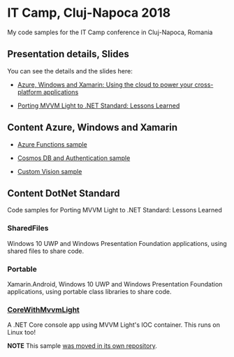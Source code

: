 # IT Camp, Cluj-Napoca 2018

My code samples for the IT Camp conference in Cluj-Napoca, Romania

## Presentation details, Slides

You can see the details and the slides here:
  
* [Azure, Windows and Xamarin: Using the cloud to power your cross-platform applications](http://www.galasoft.ch/presentations/2018023)

* [Porting MVVM Light to .NET Standard: Lessons Learned](http://www.galasoft.ch/presentations/2018024)

## Content Azure, Windows and Xamarin

* [Azure Functions sample](http://gslb.ch/xamfunc1)

* [Cosmos DB and Authentication sample](https://github.com/xamarinhq/app-geocontacts)

* [Custom Vision sample](https://github.com/lbugnion/sample-crossplatform-customvision)

## Content DotNet Standard

Code samples for Porting MVVM Light to .NET Standard: Lessons Learned

### SharedFiles

Windows 10 UWP and Windows Presentation Foundation applications, using shared files to share code.

### Portable

Xamarin.Android, Windows 10 UWP and Windows Presentation Foundation applications, using portable class libraries to share code.

### [CoreWithMvvmLight](https://github.com/lbugnion/sample-crossplatform-mvvmdotnetstandard)

A .NET Core console app using MVVM Light's IOC container. This runs on Linux too!

**NOTE** This sample [was moved in its own repository](https://github.com/lbugnion/sample-crossplatform-mvvmdotnetstandard).
